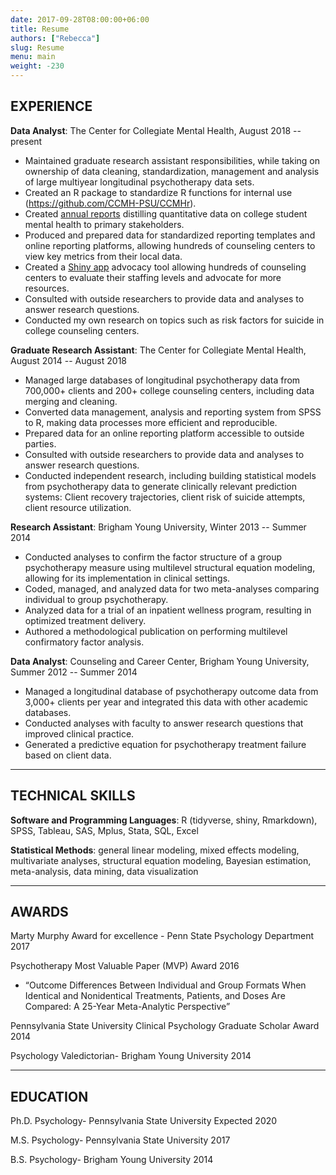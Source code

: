 ```yaml
---
date: 2017-09-28T08:00:00+06:00
title: Resume
authors: ["Rebecca"]
slug: Resume
menu: main
weight: -230
---
```

## EXPERIENCE

**Data Analyst**: The Center for Collegiate Mental Health, August 2018 -- present

- Maintained graduate research assistant responsibilities, while taking on ownership of data cleaning, standardization, management and analysis of large multiyear longitudinal psychotherapy data sets.  
- Created an R package to standardize R functions for internal use (https://github.com/CCMH-PSU/CCMHr).  
- Created [annual reports](https://ccmh.psu.edu/publications/) distilling quantitative data on college student mental health to primary stakeholders.  
- Produced and prepared data for standardized reporting templates and online reporting platforms, allowing hundreds of counseling centers to view key metrics from their local data.
- Created a [Shiny app](https://ccmh.shinyapps.io/CLI-app/) advocacy tool allowing hundreds of counseling centers to evaluate their staffing levels and advocate for more resources.  
- Consulted with outside researchers to provide data and analyses to answer research questions. 
- Conducted my own research on topics such as risk factors for suicide in college counseling centers.  

**Graduate Research Assistant**: The Center for Collegiate Mental Health, August 2014 -- August 2018  

- Managed large databases of longitudinal psychotherapy data from 700,000+ clients and 200+ college counseling centers, including data merging and cleaning.
- Converted data management, analysis and reporting system from SPSS to R, making data processes more efficient and reproducible.
- Prepared data for an online reporting platform accessible to outside parties.
- Consulted with outside researchers to provide data and analyses to answer research questions.
- Conducted independent research, including building statistical models from psychotherapy data to generate clinically relevant prediction systems: Client recovery trajectories, client risk of suicide attempts, client resource utilization.  

**Research Assistant**: Brigham Young University, Winter 2013 -- Summer 2014

- Conducted analyses to confirm the factor structure of a group psychotherapy measure using multilevel structural equation modeling, allowing for its implementation in clinical settings.
- Coded, managed, and analyzed data for two meta-analyses comparing individual to group psychotherapy.
- Analyzed data for a trial of an inpatient wellness program, resulting in optimized treatment delivery.
- Authored a methodological publication on performing multilevel confirmatory factor analysis.  

**Data Analyst**: Counseling and Career Center, Brigham Young University, Summer 2012 -- Summer 2014

- Managed a longitudinal database of psychotherapy outcome data from 3,000+ clients per year and integrated this data with other academic databases.
- Conducted analyses with faculty to answer research questions that improved clinical practice.
- Generated a predictive equation for psychotherapy treatment failure based on client data.  

---

## TECHNICAL SKILLS

**Software and Programming Languages**: R (tidyverse, shiny, Rmarkdown), SPSS, Tableau, SAS, Mplus, Stata, SQL, Excel

**Statistical Methods**: general linear modeling, mixed effects modeling, multivariate analyses, structural equation modeling, Bayesian estimation, meta-analysis, data mining, data visualization

---

## AWARDS

Marty Murphy Award for excellence - Penn State Psychology Department 2017

Psychotherapy Most Valuable Paper (MVP) Award 2016

- “Outcome Differences Between Individual and Group Formats When Identical and Nonidentical Treatments, Patients, and Doses Are Compared: A 25-Year Meta-Analytic Perspective”

Pennsylvania State University Clinical Psychology Graduate Scholar Award 2014

Psychology Valedictorian- Brigham Young University 2014

---

## EDUCATION
Ph.D. Psychology- Pennsylvania State University Expected 2020

M.S. Psychology- Pennsylvania State University 2017

B.S. Psychology- Brigham Young University 2014
